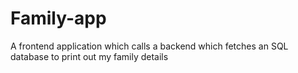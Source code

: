 # Family-app
A frontend application which calls a backend which fetches an SQL database to print out my family details
